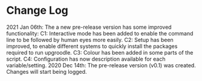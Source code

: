 # Change Log

2021 Jan 06th: The a new pre-release version has some improved functionality:
    C1: Interactive mode has been added to enable the command line to be followed by human eyes more easily.
    C2: Setup has been improved, to enable different systems to quickly install the packages required to run upgroodle.
    C3: Colour has been added in some parts of the script.
    C4: Configuration has now description available for each variable/setting.
2020 Dec 14th: The pre-release version (v0.1) was created. Changes will start being logged.